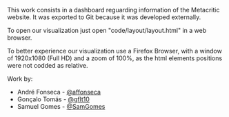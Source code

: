 
This work consists in a dashboard reguarding information of the Metacritic website. It was exported to Git because it was developed externally.

To open our visualization just open "code/layout/layout.html" in a web browser.

To better experience our visualization use a Firefox Browser, with a window of 1920x1080 (Full HD) and a zoom of 100%, as the html elements positions were not codded as relative.

Work by:
  - André Fonseca - [@affonseca](https://github.com/affonseca)
  - Gonçalo Tomás - [@gflt10](https://github.com/gflt10)
  - Samuel Gomes - [@SamGomes](https://github.com/SamGomes)
